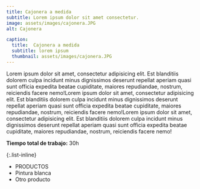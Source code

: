 ```yaml
---
title: Cajonera a medida
subtitle: Lorem ipsum dolor sit amet consectetur.
image: assets/images/cajonera.JPG
alt: Cajonera

caption:
  title:  Cajonera a medida
  subtitle: lorem ipsum
  thumbnail: assets/images/cajonera.JPG
---
```

Lorem ipsum dolor sit amet, consectetur adipisicing elit. Est blanditiis dolorem culpa incidunt minus dignissimos deserunt repellat aperiam quasi sunt officia expedita beatae cupiditate, maiores repudiandae, nostrum, reiciendis facere nemo!Lorem ipsum dolor sit amet, consectetur adipisicing elit. Est blanditiis dolorem culpa incidunt minus dignissimos deserunt repellat aperiam quasi sunt officia expedita beatae cupiditate, maiores repudiandae, nostrum, reiciendis facere nemo!Lorem ipsum dolor sit amet, consectetur adipisicing elit. Est blanditiis dolorem culpa incidunt minus dignissimos deserunt repellat aperiam quasi sunt officia expedita beatae cupiditate, maiores repudiandae, nostrum, reiciendis facere nemo!

**Tiempo total de trabajo:** 30h

{:.list-inline}
- PRODUCTOS
- Pintura blanca
- Otro producto

